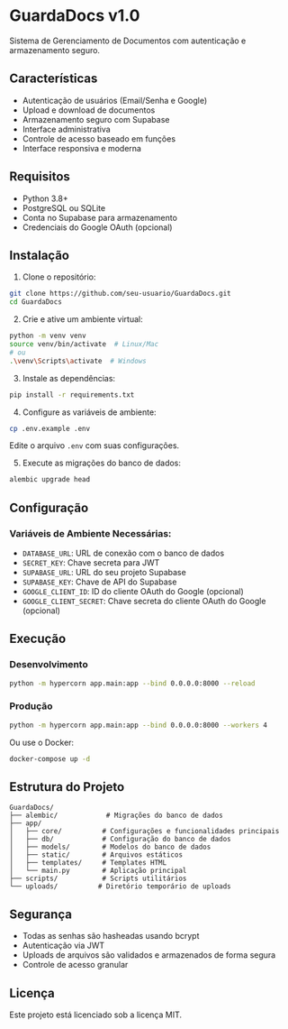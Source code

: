 # GuardaDocs v1.0

Sistema de Gerenciamento de Documentos com autenticação e armazenamento seguro.

## Características

- Autenticação de usuários (Email/Senha e Google)
- Upload e download de documentos
- Armazenamento seguro com Supabase
- Interface administrativa
- Controle de acesso baseado em funções
- Interface responsiva e moderna

## Requisitos

- Python 3.8+
- PostgreSQL ou SQLite
- Conta no Supabase para armazenamento
- Credenciais do Google OAuth (opcional)

## Instalação

1. Clone o repositório:
```bash
git clone https://github.com/seu-usuario/GuardaDocs.git
cd GuardaDocs
```

2. Crie e ative um ambiente virtual:
```bash
python -m venv venv
source venv/bin/activate  # Linux/Mac
# ou
.\venv\Scripts\activate  # Windows
```

3. Instale as dependências:
```bash
pip install -r requirements.txt
```

4. Configure as variáveis de ambiente:
```bash
cp .env.example .env
```
Edite o arquivo `.env` com suas configurações.

5. Execute as migrações do banco de dados:
```bash
alembic upgrade head
```

## Configuração

### Variáveis de Ambiente Necessárias:

- `DATABASE_URL`: URL de conexão com o banco de dados
- `SECRET_KEY`: Chave secreta para JWT
- `SUPABASE_URL`: URL do seu projeto Supabase
- `SUPABASE_KEY`: Chave de API do Supabase
- `GOOGLE_CLIENT_ID`: ID do cliente OAuth do Google (opcional)
- `GOOGLE_CLIENT_SECRET`: Chave secreta do cliente OAuth do Google (opcional)

## Execução

### Desenvolvimento

```bash
python -m hypercorn app.main:app --bind 0.0.0.0:8000 --reload
```

### Produção

```bash
python -m hypercorn app.main:app --bind 0.0.0.0:8000 --workers 4
```

Ou use o Docker:

```bash
docker-compose up -d
```

## Estrutura do Projeto

```
GuardaDocs/
├── alembic/            # Migrações do banco de dados
├── app/
│   ├── core/          # Configurações e funcionalidades principais
│   ├── db/            # Configuração do banco de dados
│   ├── models/        # Modelos do banco de dados
│   ├── static/        # Arquivos estáticos
│   ├── templates/     # Templates HTML
│   └── main.py        # Aplicação principal
├── scripts/           # Scripts utilitários
└── uploads/          # Diretório temporário de uploads
```

## Segurança

- Todas as senhas são hasheadas usando bcrypt
- Autenticação via JWT
- Uploads de arquivos são validados e armazenados de forma segura
- Controle de acesso granular

## Licença

Este projeto está licenciado sob a licença MIT. 